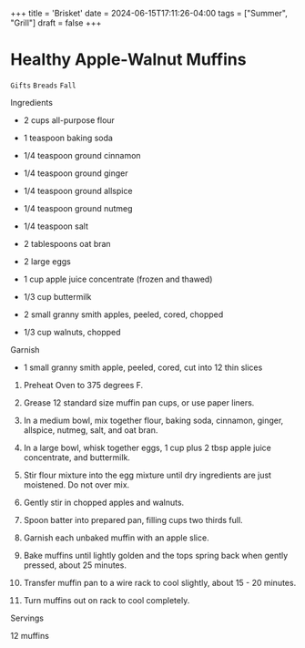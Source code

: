 +++
title = 'Brisket'
date = 2024-06-15T17:11:26-04:00
tags = ["Summer", "Grill"]
draft = false
+++
# Healthy Apple-Walnut Muffins

`Gifts` `Breads` `Fall`

 

  Ingredients  

  

 * 2 cups all-purpose flour

 * 1 teaspoon baking soda

 * 1/4 teaspoon ground cinnamon

 * 1/4 teaspoon ground ginger

 * 1/4 teaspoon ground allspice

 * 1/4 teaspoon ground nutmeg

 * 1/4 teaspoon salt

 * 2 tablespoons oat bran

 * 2 large eggs

 * 1 cup apple juice concentrate (frozen and thawed)

 * 1/3 cup buttermilk

 * 2 small granny smith apples, peeled, cored, chopped

 * 1/3 cup walnuts, chopped 

Garnish

 * 1 small granny smith apple, peeled, cored, cut into 12 thin slices

 1. Preheat Oven to 375 degrees F.

 2. Grease 12 standard size muffin pan cups, or use paper liners.

 3. In a medium bowl, mix together flour, baking soda, cinnamon, ginger, allspice, nutmeg, salt, and oat bran.

 4. In a large bowl, whisk together eggs, 1 cup plus 2 tbsp apple juice concentrate, and buttermilk.

 5. Stir flour mixture into the egg mixture until dry ingredients are just moistened. Do not over mix.

 6. Gently stir in chopped apples and walnuts.

 7. Spoon batter into prepared pan, filling cups two thirds full.

 8. Garnish each unbaked muffin with an apple slice.

 9. Bake muffins until lightly golden and the tops spring back when gently pressed, about 25 minutes.

 10. Transfer muffin pan to a wire rack to cool slightly, about 15 - 20 minutes.

 11. Turn muffins out on rack to cool completely.

  

   Servings  

  12 muffins  

 

